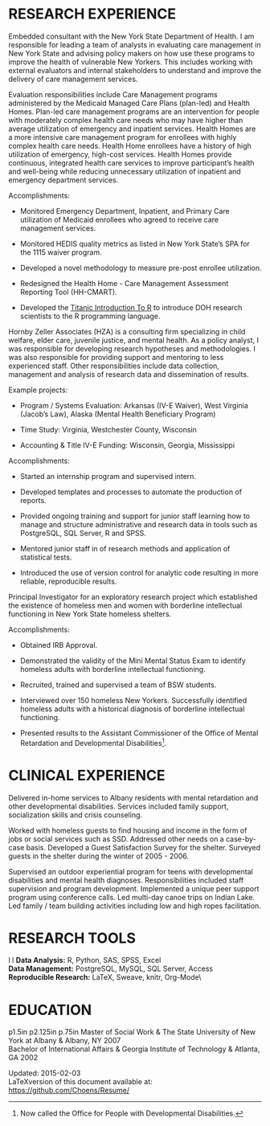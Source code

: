 RESEARCH EXPERIENCE
===================

Embedded consultant with the New York State Department of Health. I am
responsible for leading a team of analysts in evaluating care management
in New York State and advising policy makers on how use these programs
to improve the health of vulnerable New Yorkers. This includes working
with external evaluators and internal stakeholders to understand and
improve the delivery of care management services.

Evaluation responsibilities include Care Management programs
administered by the Medicaid Managed Care Plans (plan-led) and Health
Homes. Plan-led care management programs are an intervention for people
with moderately complex health care needs who may have higher than
average utilization of emergency and inpatient services. Health Homes
are a more intensive care management program for enrollees with highly
complex health care needs. Health Home enrollees have a history of high
utilization of emergency, high-cost services. Health Homes provide
continuous, integrated health care services to improve participant’s
health and well-being while reducing unnecessary utilization of
inpatient and emergency department services.

Accomplishments:

-   Monitored Emergency Department, Inpatient, and Primary Care
    utilization of Medicaid enrollees who agreed to receive care
    management services.

-   Monitored HEDIS quality metrics as listed in New York State’s SPA
    for the 1115 waiver program.

-   Developed a novel methodology to measure pre-post
    enrollee utilization.

-   Redesigned the Health Home - Care Management Assessment Reporting
    Tool (HH-CMART).

-   Developed the [Titanic Introduction To
    R](http://choens.github.io/titanic/) to introduce DOH research
    scientists to the R programming language.

Hornby Zeller Associates (HZA) is a consulting firm specializing in
child welfare, elder care, juvenile justice, and mental health. As a
policy analyst, I was responsible for developing research hypotheses and
methodologies. I was also responsible for providing support and
mentoring to less experienced staff. Other responsibilities include data
collection, management and analysis of research data and dissemination
of results.

Example projects:

-   Program / Systems Evaluation: Arkansas (IV-E Waiver), West Virginia
    (Jacob’s Law), Alaska (Mental Health Beneficiary Program)

-   Time Study: Virginia, Westchester County, Wisconsin

-   Accounting & Title IV-E Funding: Wisconsin, Georgia, Mississippi

Accomplishments:

-   Started an internship program and supervised intern.

-   Developed templates and processes to automate the production
    of reports.

-   Provided ongoing training and support for junior staff learning how
    to manage and structure administrative and research data in tools
    such as PostgreSQL, SQL Server, R and SPSS.

-   Mentored junior staff in of research methods and application of
    statistical tests.

-   Introduced the use of version control for analytic code resulting in
    more reliable, reproducible results.

Principal Investigator for an exploratory research project which
established the existence of homeless men and women with borderline
intellectual functioning in New York State homeless shelters.

Accomplishments:

-   Obtained IRB Approval.

-   Demonstrated the validity of the Mini Mental Status Exam to identify
    homeless adults with borderline intellectual functioning.

-   Recruited, trained and supervised a team of BSW students.

-   Interviewed over 150 homeless New Yorkers. Successfully identified
    homeless adults with a historical diagnosis of borderline
    intellectual functioning.

-   Presented results to the Assistant Commissioner of the Office of
    Mental Retardation and Developmental Disabilities[^1].

CLINICAL EXPERIENCE
===================

Delivered in-home services to Albany residents with mental retardation
and other developmental disabilities. Services included family support,
socialization skills and crisis counseling.

Worked with homeless guests to find housing and income in the form of
jobs or social services such as SSD. Addressed other needs on a
case-by-case basis. Developed a Guest Satisfaction Survey for the
shelter. Surveyed guests in the shelter during the winter of 2005 -
2006.

Supervised an outdoor experiential program for teens with developmental
disabilities and mental health diagnoses. Responsibilities included
staff supervision and program development. Implemented a unique peer
support program using conference calls. Led multi-day canoe trips on
Indian Lake. Led family / team building activities including low and
high ropes facilitation.

RESEARCH TOOLS
==============

<span>l l</span> <span>**Data Analysis:**</span> R, Python, SAS, SPSS,
Excel\
<span>**Data Management:**</span> PostgreSQL, MySQL, SQL Server, Access\
<span>**Reproducible Research:**</span> LaTeX, Sweave, knitr, Org-Mode\

EDUCATION
=========

<span>p<span>1.5in</span> p<span>2.125in</span>
p<span>.75in</span></span> Master of Social Work & The State University
of New York at Albany & Albany, NY 2007\
Bachelor of International Affairs & Georgia Institute of Technology &
Atlanta, GA 2002

Updated: 2015-02-03\
LaTeXversion of this document available at:
<https://github.com/Choens/Resume/>

[^1]: Now called the Office for People with Developmental Disabilities.
